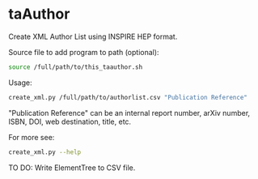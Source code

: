 # taAuthor
Create XML Author List using INSPIRE HEP format.

Source file to add program to path (optional):
```bash
source /full/path/to/this_taauthor.sh
```

Usage:
```bash
create_xml.py /full/path/to/authorlist.csv "Publication Reference"
```
"Publication Reference" can be an internal report number, arXiv number, ISBN, DOI, web destination, title, etc.

For more see:
```bash
create_xml.py --help 
```

TO DO:
Write ElementTree to CSV file.
